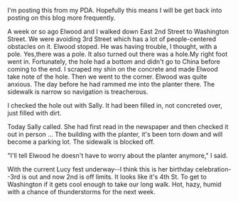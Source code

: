 <html><body><p>I'm posting this from my PDA. Hopefully this means I will be get back into posting on this blog more frequently.

A week or so ago Elwood and I walked down East 2nd Street to Washington Street. We were avoiding 3rd Street which has a lot of people-centered obstacles on it. Elwood stoped. He was having trouble, I thought, with a pole. Yes,there was a pole. It also turned out there was a hole.My right foot went in. Fortunately, the hole had a bottom and didn't go to China before coming to the end. I scraped my shin on the concrete and made Elwood take note of the hole. Then we went to the corner. Elwood was quite anxious. The day before he had rammed me into the planter there. The sidewalk is narrow so navigation is treacherous.

I checked the hole out with Sally. It had been filled in, not concreted over, just filled with dirt.

Today Sally called. She had first read in the newspaper and then checked it out in person ... The building with the planter, it's been torn down and will become a parking lot. The sidewalk is blocked off. 

"I'll tell Elwood he doesn't have to worry about the planter anymore," I said.

With the current Lucy fest underway--I think this is her birthday celebration--3rd is out and now 2nd is off limits. It looks like it's 4th St. To get to Washington if it gets cool enough to take our long walk. Hot, hazy, humid with a chance of thunderstorms for the next week.</p></body></html>